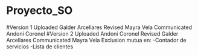 # Proyecto_SO
#Version 1
Uploaded Galder Arcellares
Revised Mayra Vela
Communicated Andoni Coronel
#Version 2
Uploaded Andoni Coronel
Revised Galder Arcellares
Communicated Mayra Vela
Exclusion mutua en:
-Contador de servicios
-Lista de clientes
